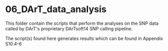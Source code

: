 # 06_DArT_data_analysis

This folder contain the scripts that perform the analyses on the SNP data called by DArT's proprietary DArTsoft14 SNP calling pipeline.

The script(s) found here generates results which can be found in Appendix S10.4-6

